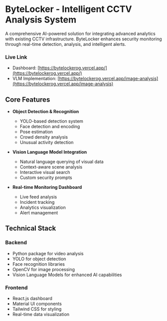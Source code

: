 # ByteLocker - Intelligent CCTV Analysis System

A comprehensive AI-powered solution for integrating advanced analytics with existing CCTV infrastructure. ByteLocker enhances security monitoring through real-time detection, analysis, and intelligent alerts.

### Live Link
- Dashboard: [https://bytelockerog.vercel.app/](https://bytelockerog.vercel.app/)
- VLM Implementation: [https://bytelockerog.vercel.app/image-analysis](https://bytelockerog.vercel.app/image-analysis)

## Core Features

- **Object Detection & Recognition**
  - YOLO-based detection system
  - Face detection and encoding
  - Pose estimation
  - Crowd density analysis
  - Unusual activity detection

- **Vision Language Model Integration**
  - Natural language querying of visual data
  - Context-aware scene analysis
  - Interactive visual search
  - Custom security prompts

- **Real-time Monitoring Dashboard**
  - Live feed analysis
  - Incident tracking
  - Analytics visualization
  - Alert management

## Technical Stack

### Backend
- Python package for video analysis
- YOLO for object detection
- Face recognition libraries
- OpenCV for image processing
- Vision Language Models for enhanced AI capabilities

### Frontend
- React.js dashboard
- Material UI components
- Tailwind CSS for styling
- Real-time data visualization

